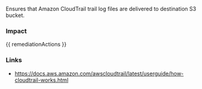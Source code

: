 
Ensures that Amazon CloudTrail trail log files are delivered to destination S3 bucket.

### Impact
<!-- Add Impact here -->

<!-- DO NOT CHANGE -->
{{ remediationActions }}

### Links
- https://docs.aws.amazon.com/awscloudtrail/latest/userguide/how-cloudtrail-works.html


